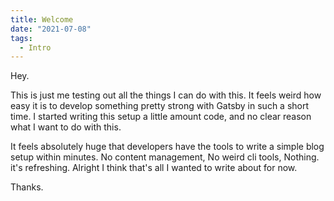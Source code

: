 ```yaml
---
title: Welcome
date: "2021-07-08"
tags:
  - Intro
---
```


Hey.

This is just me testing out all the things I can do with this. It feels weird how easy it is to
develop something pretty strong with Gatsby in such a short time. I started writing this setup a
little amount code, and no clear reason what I want to do with this.

It feels absolutely huge that developers have the tools to write a simple blog setup within minutes.
No content management, No weird cli tools, Nothing. it's refreshing.
Alright I think that's all I wanted to write about for now.

Thanks.
